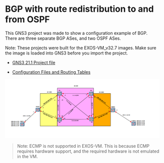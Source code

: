 # BGP with route redistribution to and from OSPF

This GNS3 project was made to show a configuration example of BGP.  There are three separate BGP ASes, and two OSPF ASes.

Note: These projects were built for the EXOS-VM_v32.7 images.  Make sure the image is loaded into GNS3 before you import the project.

* [GNS3 21.1 Project file](https://github.com/extremenetworks/Virtual_EXOS/blob/master/gns3_projects/bgp/bgp.gns3project?raw=true)

* [Configuration Files and Routing Tables](configs)

<img src="screenshot.png">

>Note: ECMP is not supported in EXOS-VM. This is because ECMP requires hardware support, and the required hardware is not emulated in the VM.
